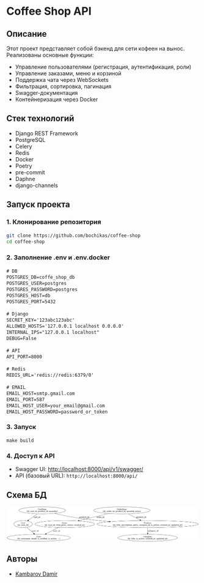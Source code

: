 # Coffee Shop API

## Описание
Этот проект представляет собой бэкенд для сети кофеен на вынос. Реализованы основные функции: 
- Управление пользователями (регистрация, аутентификация, роли)
- Управление заказами, меню и корзиной
- Поддержка чата через WebSockets
- Фильтрация, сортировка, пагинация
- Swagger-документация
- Контейнеризация через Docker

## Стек технологий

- Django REST Framework
- PostgreSQL
- Celery
- Redis
- Docker
- Poetry
- pre-commit
- Daphne
- django-channels

## Запуск проекта
### 1. Клонирование репозитория
```sh
git clone https://github.com/bochikas/coffee-shop
cd coffee-shop
```

### 2. Заполнение .env и .env.docker
```
# DB
POSTGRES_DB=coffe_shop_db
POSTGRES_USER=postgres
POSTGRES_PASSWORD=postgres
POSTGRES_HOST=db
POSTGRES_PORT=5432

# Django
SECRET_KEY='123abc123abc'
ALLOWED_HOSTS='127.0.0.1 localhost 0.0.0.0'
INTERNAL_IPS="127.0.0.1 localhost"
DEBUG=False

# API
API_PORT=8000

# Redis
REDIS_URL='redis://redis:6379/0'

# EMAIL
EMAIL_HOST=smtp.gmail.com
EMAIL_PORT=587
EMAIL_HOST_USER=your_email@gmail.com
EMAIL_HOST_PASSWORD=password_or_token
```
### 3. Запуск
```
make build
```

### 4. Доступ к API
- Swagger UI: [http://localhost:8000/api/v1/swagger/](http://localhost:8000/api/v1/swagger/)
- API (базовый URL): `http://localhost:8000/api/`

## Схема БД
![database_schema.png](database_schema.png)

## Авторы
- [Kambarov Damir](https://github.com/bochikas)
